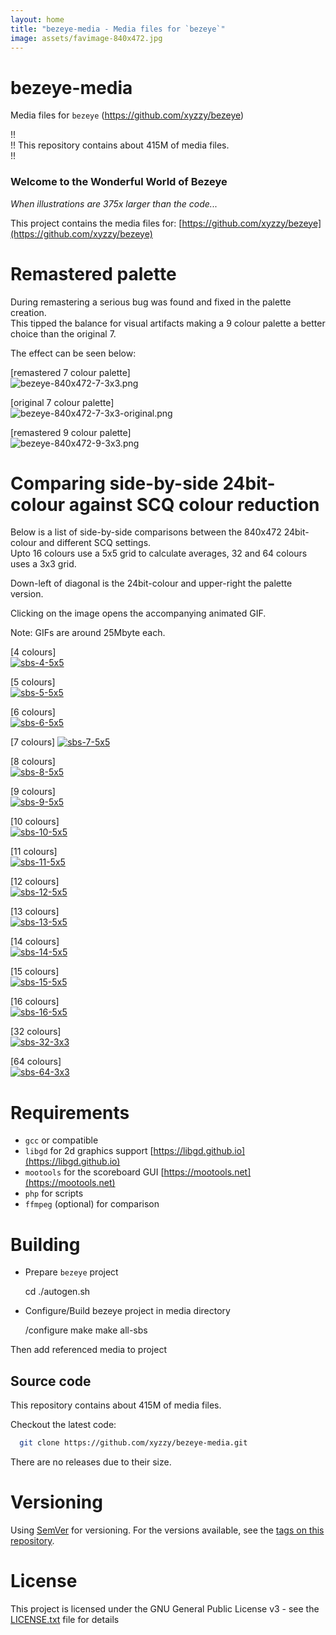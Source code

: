 ```yaml
---
layout: home
title: "bezeye-media - Media files for `bezeye`"
image: assets/favimage-840x472.jpg
---
```


# bezeye-media

Media files for `bezeye` (https://github.com/xyzzy/bezeye)

!!  
!! This repository contains about 415M of media files.  
!!

### Welcome to the Wonderful World of Bezeye

*When illustrations are 375x larger than the code...*

This project contains the media files for: [https://github.com/xyzzy/bezeye](https://github.com/xyzzy/bezeye)

# Remastered palette

During remastering a serious bug was found and fixed in the palette creation.  
This tipped the balance for visual artifacts making a 9 colour palette a better choice than the original 7.

The effect can be seen below:

\[remastered 7 colour palette\]  
![bezeye-840x472-7-3x3.png](assets/bezeye-840x472-7-3x3.png)

\[original 7 colour palette\]  
![bezeye-840x472-7-3x3-original.png](assets/bezeye-840x472-7-3x3-original.png)

\[remastered 9 colour palette\]  
![bezeye-840x472-9-3x3.png](assets/bezeye-840x472-9-3x3.png)

# Comparing side-by-side 24bit-colour against SCQ colour reduction

Below is a list of side-by-side comparisons between the 840x472 24bit-colour and different SCQ settings.  
Upto 16 colours use a 5x5 grid to calculate averages, 32 and 64 colours uses a 3x3 grid.

Down-left of diagonal is the 24bit-colour and upper-right the palette version.

Clicking on the image opens the accompanying animated GIF.

Note: GIFs are around 25Mbyte each.

\[4 colours\]  
[![sbs-4-5x5](sbs-840x472-4-5x5.png)](sbs-840x472-4-5x5.gif)

\[5 colours\]  
[![sbs-5-5x5](sbs-840x472-5-5x5.png)](sbs-840x472-5-5x5.gif)

\[6 colours\]  
[![sbs-6-5x5](sbs-840x472-6-5x5.png)](sbs-840x472-6-5x5.gif)

\[7 colours\]
[![sbs-7-5x5](sbs-840x472-7-5x5.png)](sbs-840x472-7-5x5.gif)

\[8 colours\]  
[![sbs-8-5x5](sbs-840x472-8-5x5.png)](sbs-840x472-8-5x5.gif)

\[9 colours\]  
[![sbs-9-5x5](sbs-840x472-9-5x5.png)](sbs-840x472-9-5x5.gif)

\[10 colours\]  
[![sbs-10-5x5](sbs-840x472-10-5x5.png)](sbs-840x472-10-5x5.gif)

\[11 colours\]  
[![sbs-11-5x5](sbs-840x472-11-5x5.png)](sbs-840x472-11-5x5.gif)

\[12 colours\]  
[![sbs-12-5x5](sbs-840x472-12-5x5.png)](sbs-840x472-12-5x5.gif)

\[13 colours\]  
[![sbs-13-5x5](sbs-840x472-13-5x5.png)](sbs-840x472-13-5x5.gif)

\[14 colours\]  
[![sbs-14-5x5](sbs-840x472-14-5x5.png)](sbs-840x472-14-5x5.gif)

\[15 colours\]  
[![sbs-15-5x5](sbs-840x472-15-5x5.png)](sbs-840x472-15-5x5.gif)

\[16 colours\]  
[![sbs-16-5x5](sbs-840x472-16-5x5.png)](sbs-840x472-16-5x5.gif)

\[32 colours\]  
[![sbs-32-3x3](sbs-840x472-32-3x3.png)](sbs-840x472-32-3x3.gif)

\[64 colours\]  
[![sbs-64-3x3](sbs-840x472-64-3x3.png)](sbs-840x472-64-3x3.gif)

# Requirements

* `gcc` or compatible
* `libgd` for 2d graphics support [https://libgd.github.io](https://libgd.github.io)
* `mootools` for the scoreboard GUI [https://mootools.net](https://mootools.net)
* `php` for scripts
* `ffmpeg` (optional) for comparison

# Building

- Prepare `bezeye` project

    cd <pathToBezeye>
    ./autogen.sh

- Configure/Build bezeye project in media directory

    <pathToBezeye>/configure
    make
    make all-sbs

Then add referenced media to project

## Source code

This repository contains about 415M of media files.

Checkout the latest code:

```sh
  git clone https://github.com/xyzzy/bezeye-media.git
```

There are no releases due to their size.

# Versioning

Using [SemVer](http://semver.org/) for versioning. For the versions available, see the [tags on this repository](https://github.com/xyzzy/bezeye-media/tags).

# License

This project is licensed under the GNU General Public License v3 - see the [LICENSE.txt](LICENSE.txt) file for details
